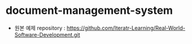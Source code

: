 # document-management-system
- 원본 예제 repository : https://github.com/Iteratr-Learning/Real-World-Software-Development.git
